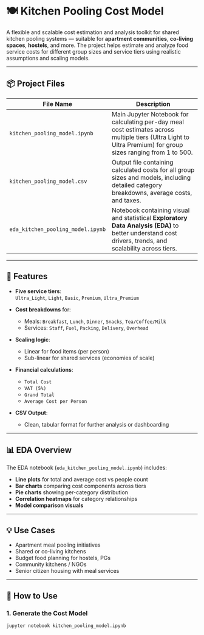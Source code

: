# 🍽️ Kitchen Pooling Cost Model

A flexible and scalable cost estimation and analysis toolkit for shared kitchen pooling systems — suitable for **apartment communities**, **co-living spaces**, **hostels**, and more. The project helps estimate and analyze food service costs for different group sizes and service tiers using realistic assumptions and scaling models.

---

## 📦 Project Files

| File Name                       | Description |
|--------------------------------|-------------|
| `kitchen_pooling_model.ipynb`     | Main Jupyter Notebook for calculating per-day meal cost estimates across multiple tiers (Ultra Light to Ultra Premium) for group sizes ranging from 1 to 500. |
| `kitchen_pooling_model.csv`       | Output file containing calculated costs for all group sizes and models, including detailed category breakdowns, average costs, and taxes. |
| `eda_kitchen_pooling_model.ipynb` | Notebook containing visual and statistical **Exploratory Data Analysis (EDA)** to better understand cost drivers, trends, and scalability across tiers. |

---

## 🎯 Features

- **Five service tiers**:  
  `Ultra_Light`, `Light`, `Basic`, `Premium`, `Ultra_Premium`
  
- **Cost breakdowns** for:
  - Meals: `Breakfast`, `Lunch`, `Dinner`, `Snacks`, `Tea/Coffee/Milk`
  - Services: `Staff`, `Fuel`, `Packing`, `Delivery`, `Overhead`

- **Scaling logic**:
  - Linear for food items (per person)
  - Sub-linear for shared services (economies of scale)

- **Financial calculations**:
  - `Total Cost`
  - `VAT (5%)`
  - `Grand Total`
  - `Average Cost per Person`

- **CSV Output**:
  - Clean, tabular format for further analysis or dashboarding

---

## 📊 EDA Overview

The EDA notebook (`eda_kitchen_pooling_model.ipynb`) includes:

- **Line plots** for total and average cost vs people count
- **Bar charts** comparing cost components across tiers
- **Pie charts** showing per-category distribution
- **Correlation heatmaps** for category relationships
- **Model comparison visuals**

---

## 💡 Use Cases

- Apartment meal pooling initiatives
- Shared or co-living kitchens
- Budget food planning for hostels, PGs
- Community kitchens / NGOs
- Senior citizen housing with meal services
---

## 🚀 How to Use

### 1. Generate the Cost Model

```bash
jupyter notebook kitchen_pooling_model.ipynb
